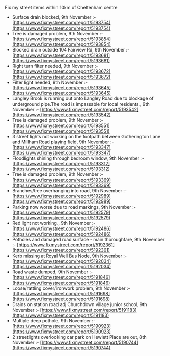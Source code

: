 Fix my street items within 10km of Cheltenham centre

<!-- fix_marker starts -->

- Surface drain blocked, 9th November :- [https://www.fixmystreet.com/report/5193754](https://www.fixmystreet.com/report/5193754)
- Tree is damaged problem, 9th November :- [https://www.fixmystreet.com/report/5193854](https://www.fixmystreet.com/report/5193854)
- Blocked drain outside 104 Fairview Rd, 9th November :- [https://www.fixmystreet.com/report/5193681](https://www.fixmystreet.com/report/5193681)
- Right turn filter needed, 9th November :- [https://www.fixmystreet.com/report/5193672](https://www.fixmystreet.com/report/5193672)
- Filter light needed, 9th November :- [https://www.fixmystreet.com/report/5193645](https://www.fixmystreet.com/report/5193645)
- Langley Brook is running out onto Langley Road due to blockage of underground pipe.The road is impassable for local residents., 9th November :- [https://www.fixmystreet.com/report/5193542](https://www.fixmystreet.com/report/5193542)
- Tree is damaged problem, 9th November :- [https://www.fixmystreet.com/report/5193551](https://www.fixmystreet.com/report/5193551)
- 3 street lights not working on the footpath between Gotherington Lane and Millham Road playing field, 9th November :- [https://www.fixmystreet.com/report/5193347](https://www.fixmystreet.com/report/5193347)
- Floodlights shining through bedroom window, 9th November :- [https://www.fixmystreet.com/report/5193312](https://www.fixmystreet.com/report/5193312)
- Tree is damaged problem, 9th November :- [https://www.fixmystreet.com/report/5193369](https://www.fixmystreet.com/report/5193369)
- Branches/tree overhanging into road, 9th November :- [https://www.fixmystreet.com/report/5192989](https://www.fixmystreet.com/report/5192989)
- Parking now worse due to road markings, 9th November :- [https://www.fixmystreet.com/report/5192579](https://www.fixmystreet.com/report/5192579)
- Red light not working., 9th November :- [https://www.fixmystreet.com/report/5192486](https://www.fixmystreet.com/report/5192486)
- Potholes and damaged road surface - main thoroughfare, 9th November :- [https://www.fixmystreet.com/report/5192361](https://www.fixmystreet.com/report/5192361)
- Kerb missing at Royal Well Bus Node, 9th November :- [https://www.fixmystreet.com/report/5192034](https://www.fixmystreet.com/report/5192034)
- Road waste dumped, 9th November :- [https://www.fixmystreet.com/report/5191846](https://www.fixmystreet.com/report/5191846)
- Loose/rattling cover/ironwork problem, 9th November :- [https://www.fixmystreet.com/report/5191698](https://www.fixmystreet.com/report/5191698)
- Drains on station road adj Churchdown village junior school, 9th November :- [https://www.fixmystreet.com/report/5191183](https://www.fixmystreet.com/report/5191183)
- Multiple deep pothole, 9th November :- [https://www.fixmystreet.com/report/5190923](https://www.fixmystreet.com/report/5190923)
- 2 streetlights overlooking car park on Hewlett Place are out, 8th November :- [https://www.fixmystreet.com/report/5190744](https://www.fixmystreet.com/report/5190744)

<!-- fix_marker ends -->